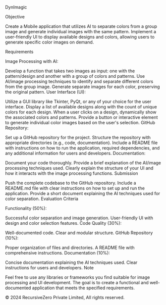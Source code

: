 DynImagic

Objective

Create a Mobile application that utilizes AI to separate colors from a group image and generate individual images with the same pattern. Implement a user-friendly UI to display available designs and colors, allowing users to generate specific color images on demand.

Requirements

Image Processing with AI:

Develop a function that takes two images as input: one with the pattern/design and another with a group of colors and patterns.
Use AI/image processing techniques to identify and separate different colors from the group image.
Generate separate images for each color, preserving the original pattern.
User Interface (UI):

Utilize a GUI library like Tkinter, PyQt, or any of your choice for the user interface.
Display a list of available designs along with the count of unique colors for each design.
When a user clicks on a design, dynamically show the associated colors and patterns.
Provide a button or interactive element to generate individual color images based on the user's selection.
GitHub Repository:

Set up a GitHub repository for the project.
Structure the repository with appropriate directories (e.g., code, documentation).
Include a README file with instructions on how to run the application, required dependencies, and any additional information for users and developers.
Documentation:

Document your code thoroughly.
Provide a brief explanation of the AI/image processing techniques used.
Clearly explain the structure of your UI and how it interacts with the image processing functions.
Submission

Push the complete codebase to the GitHub repository.
Include a README.md file with clear instructions on how to set up and run the application.
Provide a short document explaining the AI techniques used for color separation.
Evaluation Criteria

Functionality (50%):

Successful color separation and image generation.
User-friendly UI with design and color selection features.
Code Quality (30%):

Well-documented code.
Clear and modular structure.
GitHub Repository (10%):

Proper organization of files and directories.
A README file with comprehensive instructions.
Documentation (10%):

Concise documentation explaining the AI techniques used.
Clear instructions for users and developers.
Note

Feel free to use any libraries or frameworks you find suitable for image processing and UI development. The goal is to create a functional and well-documented application that meets the specified requirements.

© 2024 RecursiveZero Private Limited, All rights reserved.

